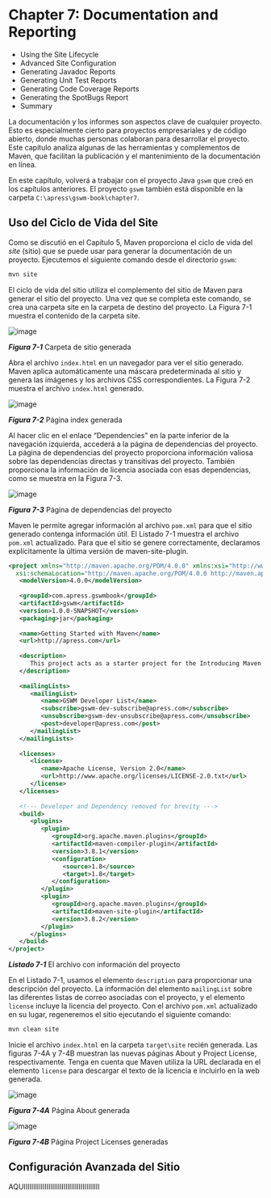 # Chapter 7: Documentation and Reporting

* Using the Site Lifecycle
* Advanced Site Configuration
* Generating Javadoc Reports
* Generating Unit Test Reports
* Generating Code Coverage Reports
* Generating the SpotBugs Report
* Summary

La documentación y los informes son aspectos clave de cualquier proyecto. Esto es especialmente cierto para proyectos empresariales y de código abierto, donde muchas personas colaboran para desarrollar el proyecto. Este capítulo analiza algunas de las herramientas y complementos de Maven, que facilitan la publicación y el mantenimiento de la documentación en línea.

En este capítulo, volverá a trabajar con el proyecto Java `gswm` que creó en los capítulos anteriores. El proyecto `gswm` también está disponible en la carpeta `C:\apress\gswm-book\chapter7`.

## Uso del Ciclo de Vida del Site

Como se discutió en el Capítulo 5, Maven proporciona el ciclo de vida del *site* (sitio) que se puede usar para generar la documentación de un proyecto. Ejecutemos el siguiente comando desde el directorio `gswm`:


```sh
mvn site
```

El ciclo de vida del sitio utiliza el complemento del sitio de Maven para generar el sitio del proyecto. Una vez que se completa este comando, se crea una carpeta site en la carpeta de destino del proyecto. La Figura 7-1 muestra el contenido de la carpeta site.

![image](https://user-images.githubusercontent.com/23094588/119001194-0f688480-b98c-11eb-84c1-b97539de2239.png)

***Figura 7-1*** Carpeta de sitio generada

Abra el archivo `index.html` en un navegador para ver el sitio generado. Maven aplica automáticamente una máscara predeterminada al sitio y genera las imágenes y los archivos CSS correspondientes. La Figura 7-2 muestra el archivo `index.html` generado.

![image](https://user-images.githubusercontent.com/23094588/119001496-4ccd1200-b98c-11eb-9867-4e13e7927d44.png)

***Figura 7-2*** Página index generada

Al hacer clic en el enlace “Dependencies” en la parte inferior de la navegación izquierda, accederá a la página de dependencias del proyecto. La página de dependencias del proyecto proporciona información valiosa sobre las dependencias directas y transitivas del proyecto. También proporciona la información de licencia asociada con esas dependencias, como se muestra en la Figura 7-3.

![image](https://user-images.githubusercontent.com/23094588/119001786-93bb0780-b98c-11eb-8e0a-2f5d4888adca.png)

***Figura 7-3*** Página de dependencias del proyecto

Maven le permite agregar información al archivo `pom.xml` para que el sitio generado contenga información útil. El Listado 7-1 muestra el archivo `pom.xml` actualizado. Para que el sitio se genere correctamente, declaramos explícitamente la última versión de maven-site-plugin.

```xml
<project xmlns="http://maven.apache.org/POM/4.0.0" xmlns:xsi="http://www.w3.org/2001/XMLSchema-instance"
  xsi:schemaLocation="http://maven.apache.org/POM/4.0.0 http://maven.apache.org/xsd/maven-4.0.0.xsd">
   <modelVersion>4.0.0</modelVersion>
   
   <groupId>com.apress.gswmbook</groupId>
   <artifactId>gswm</artifactId>
   <version>1.0.0-SNAPSHOT</version>
   <packaging>jar</packaging>
   
   <name>Getting Started with Maven</name>
   <url>http://apress.com</url>
   
   <description>
      This project acts as a starter project for the Introducing Maven book (http://www.apress.com/9781484208427) published by Apress.
   </description>
  
   <mailingLists>
      <mailingList>
         <name>GSWM Developer List</name>
         <subscribe>gswm-dev-subscribe@apress.com</subscribe>
         <unsubscribe>gswm-dev-unsubscribe@apress.com</unsubscribe>
         <post>developer@apress.com</post>
      </mailingList>
   </mailingLists>
  
   <licenses>
      <license>
         <name>Apache License, Version 2.0</name>
         <url>http://www.apache.org/licenses/LICENSE-2.0.txt</url>
      </license>
   </licenses>
  
   <!--- Developer and Dependency removed for brevity --->
   <build>
      <plugins>
         <plugin>
            <groupId>org.apache.maven.plugins</groupId>
            <artifactId>maven-compiler-plugin</artifactId>
            <version>3.8.1</version>
            <configuration>
               <source>1.8</source>
               <target>1.8</target>
            </configuration>
         </plugin>
         <plugin>
            <groupId>org.apache.maven.plugins</groupId>
            <artifactId>maven-site-plugin</artifactId>
            <version>3.8.2</version>
         </plugin>
      </plugins>
   </build>
</project>
```

***Listado 7-1*** El archivo  con información del proyecto

En el Listado 7-1, usamos el elemento `description` para proporcionar una descripción del proyecto. La información del elemento `mailingList` sobre las diferentes listas de correo asociadas con el proyecto, y el elemento `license` incluye la licencia del proyecto. Con el archivo `pom.xml` actualizado en su lugar, regeneremos el sitio ejecutando el siguiente comando:

```sh
mvn clean site
```

Inicie el archivo `index.html` en la carpeta `target\site` recién generada. Las figuras 7-4A y 7-4B muestran las nuevas páginas About y Project License, respectivamente. Tenga en cuenta que Maven utiliza la URL declarada en el elemento `license` para descargar el texto de la licencia e incluirlo en la web generada.

![image](https://user-images.githubusercontent.com/23094588/119003480-0c6e9380-b98e-11eb-9604-f333f7fe35d8.png)

***Figura 7-4A*** Página About generada

![image](https://user-images.githubusercontent.com/23094588/119003692-3758e780-b98e-11eb-961c-4d3355212ebf.png)

***Figura 7-4B*** Página Project Licenses generadas

## Configuración Avanzada del Sitio

AQUIIIIIIIIIIIIIIIIIIIIIIIIIIIIIIIIIIIIIIII


